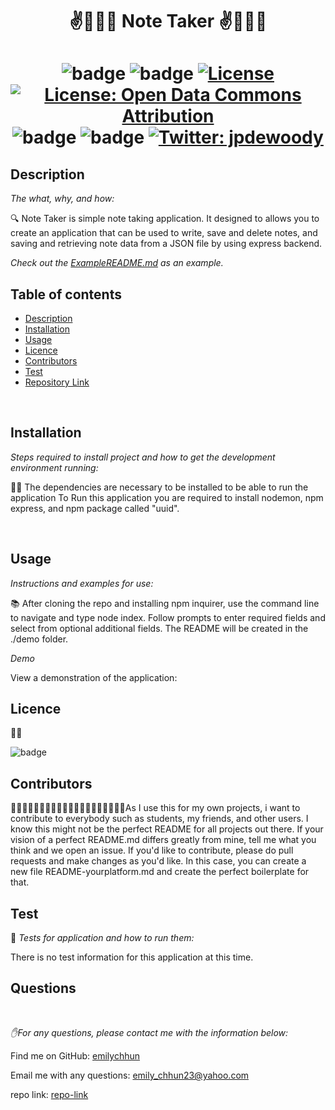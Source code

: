 <h1 align="center">✌️🤟🙏👋  Note Taker  ✌️🤟🙏👋</h1>
<h1 align="center">

![badge](https://img.shields.io/npm/v/npm.svg?logo=javascript)
![badge](https://img.shields.io/npm/v/npm.svg?logo=npm)
[![License](https://img.shields.io/badge/License-Boost%201.0-lightblue.svg)](https://www.boost.org/LICENSE_1_0.txt)
[![License: Open Data Commons Attribution](https://img.shields.io/badge/License-ODC_BY-brightgreen.svg)](https://opendatacommons.org/licenses/by/)
![badge](https://img.shields.io/static/v1?logo=react&message=React&color=Blue)
![badge](https://img.shields.io/npm/v/npm.svg?logo=javascript)
 <a href="https://twitter.com/jpdewoody">
  <img alt="Twitter: jpdewoody" src="https://img.shields.io/twitter/follow/jpdewoody.svg?style=social" target="_blank" />
 </a>
</h1>

## Description 

  *The what, why, and how:* 
  
  🔍 Note Taker is simple note taking application.  It designed to allows you to create an application that can be used to write, save and delete notes, and saving and retrieving note data from a JSON file by using express backend. 

 *Check out the [ExampleREADME.md](https://github.com/emilychhun/Note-Taker/blob/main/README.md) as an example.*
  <br />
 
  ## Table of contents
  - [Description](#Description)
  - [Installation](#Installation)
  - [Usage](#Usage)
  - [Licence](#Licence)
  - [Contributors](#Contributors)
  - [Test](#Test)
  - [Repository Link](#Repository)
 
  <br />

 ## Installation

  *Steps required to install project and how to get the development environment running:*
  
💽💽 The dependencies are necessary to be installed to be able to run the application To Run this application you are required to install nodemon, npm express, and npm package called "uuid".

<br />
  
  
  ## Usage
  *Instructions and examples for use:*
  
  📚 After cloning the repo and installing npm inquirer, use the command line to navigate and type node index. Follow prompts to enter required fields and select from optional additional fields. The README will be created in the ./demo folder.
  
  *Demo*

  View a demonstration of the application:
  <br />
  
  ## Licence
  📝📑
  
  ![badge](https://img.shields.io/badge/license-GNU-brightgreen)
  <br />
  
 
  ## Contributors
  💆🏽💆🏻‍♂️👳🏽👳🏽👳🏻‍♀️👨🏾‍🦽👨🏿‍🤝‍👨🏾As I use this for my own projects, i want to contribute to everybody such as students, my friends, and other users. I know this might not be the perfect README for all projects out there. If your vision of a perfect README.md differs greatly from mine, tell me what you think and we open an issue. If you'd like to contribute,  please do pull requests and make changes as you'd like. In this case, you can create a new file README-yourplatform.md and create the perfect boilerplate for that.
  <br />
 
 
  ## Test
  🥇 *Tests for application and how to run them:*
 
   There is no test information for this application at this time.
  <br />
 
  ## Questions
  <br />

   *✋For any questions, please contact me with the information below:*
  <br />

 Find me on GitHub: [emilychhun](https://github.com/emilychhun)
 <br />

  Email me with any questions: emily_chhun23@yahoo.com
  <br />

  repo link: [repo-link](https://github.com/emilychhun/Note-Taker)
  
  <br />
  